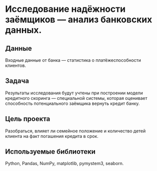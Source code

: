 # Исследование надёжности заёмщиков — анализ банковских данных.
## Данные
Входные данные от банка — статистика о платёжеспособности клиентов.
## Задача
Результаты исследования будут учтены при построении модели кредитного скоринга — специальной системы, которая оценивает способность потенциального заёмщика вернуть кредит банку.
## Цель проекта
Разобраться, влияет ли семейное положение и количество детей клиента на факт погашения кредита в срок.
## Используемые библиотеки
Python, Pandas, NumPy, matplotlib, pymystem3, seaborn.
